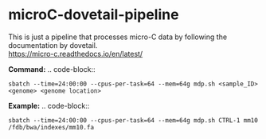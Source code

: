 # microC-dovetail-pipeline
This is just a pipeline that processes micro-C data by following the documentation by dovetail. \
https://micro-c.readthedocs.io/en/latest/



**Command:**
   .. code-block::

    sbatch --time=24:00:00 --cpus-per-task=64 --mem=64g mdp.sh <sample_ID> <genome> <genome location>

**Example:**
    .. code-block::

    sbatch --time=24:00:00 --cpus-per-task=64 --mem=64g mdp.sh CTRL-1 mm10 /fdb/bwa/indexes/mm10.fa
